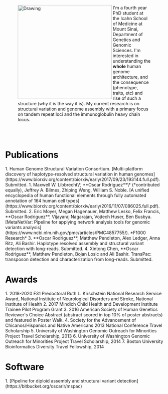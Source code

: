 <figure>
  <img align="left" src="/Oscar Rodriguez.jpg" alt="Drawing" style="width: 300px;"/> 
  <figcaption>I'm a fourth year PhD student at the Icahn School of Medicine at Mount Sinai, Department of Genetics and Genomic Sciences. I'm interested in understanding the <b>whole</b> human genome architecture, and the consequence (phenotype, traits, etc) and rise of such a structure (why it is the way it is). My current research is on structural variation and genome assembly with a primary focus on tandem repeat loci and the immunoglobulin heavy chain locus.</figcaption>
</figure>
<br>
<br>
<h1 style="color:black;">Publications</h1>
1. Human Genome Structural Variation Consortium. [Multi-platform discovery of haplotype-resolved structural variation in human genomes](https://www.biorxiv.org/content/biorxiv/early/2017/09/23/193144.full.pdf). Submitted.
1. Maxwell W. Libbrecht\*, **Oscar Rodriguez**\* (*contributed equally), Jeffrey A. Bilmes, Zhiping Weng, William S. Noble. [A unified encyclopedia of human functional elements through fully automated annotation of 164 human cell types](https://www.biorxiv.org/content/biorxiv/early/2016/11/07/086025.full.pdf). Submitted.
2. Eric Moyer, Megan Hagenauer, Matthew Lesko, Felix Francis, **Oscar Rodriguez**, Vijayaraj Nagarajan, Vojtech Huser, Ben Busbya. [MetaNetVar: Pipeline for applying network analysis tools for genomic variants analysis](https://www.ncbi.nlm.nih.gov/pmc/articles/PMC4857755/). *F1000 Research*
3. **Oscar Rodriguez**, Matthew Pendleton, Alex Ledger, Anna Ritz, Ali Bashir. Haplotype resolved assembly and structural variant detection with long-reads. Submitted.
4. Xintong Chen, **Oscar Rodriguez**, Matthew Pendleton, Bojan Losic and Ali Bashir. TransPac: transposon detection and characterization from long-reads. Submitted.

<h1 style="color:black;">Awards</h1>
1. 2018-2020 F31 Predoctoral Ruth L. Kirschstein National Research Service Award, National Institute of Neurological Disorders and Stroke, National Institute of Health
2. 2017 Mindich Child Health and Development Institute Trainee Pilot Program Grant
3. 2016 American Society of Human Genetics Reviewer's Choice Abstract (abstract scored in top 10% of poster abstracts) and featured in Poster Walk. 
4. Society for the Advancement of Chicanos/Hispanics and Native Americans 2013 National Conference Travel Scholarship
5. University of Washington Genomic Outreach for Minorities Project Travel Scholarship, 2013
6. University of Washington Genomic Outreach for Minorities Project Travel Scholarship, 2014
7. Boston University Bioinformatics Diversity Travel Fellowship, 2014

<h1 style="color:black;">Software</h1>
1. [Pipeline for diploid assembly and structural variant detection](https://bitbucket.org/oscarlr/mspac)
